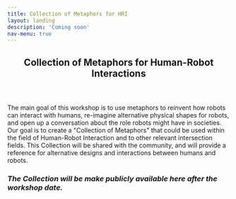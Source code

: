 ```yaml
---
title: Collection of Metaphors for HRI
layout: landing
description: 'Coming soon'
nav-menu: true
---
```


<!-- Main -->
<div id="main">

<!-- One -->
<section id="one">
	<div class="inner">
		<header class="major">
			<h2>Collection of Metaphors for Human-Robot Interactions</h2>
		</header>
		<p>The main goal of this workshop is to use metaphors to reinvent how robots can interact with humans, re-imagine alternative physical shapes for robots, and open up a conversation about the role robots might have in societies. Our goal is to create a "Collection of Metaphors" that could be used within the field of Human-Robot Interaction and to other relevant intersection fields. This Collection will be shared with the community, and will provide a reference for alternative designs and interactions between humans and robots.</p>
		
<h3><i>The Collection will be make publicly available here after the workshop date.</i></h3>
	</div>
</section>


